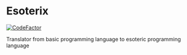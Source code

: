 # Esoterix
[![CodeFactor](https://www.codefactor.io/repository/github/maelbecel/esoterix/badge)](https://www.codefactor.io/repository/github/maelbecel/esoterix)

Translator from basic programming language to esoteric programming language
